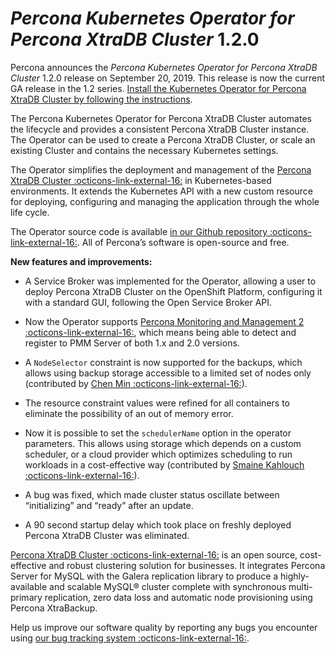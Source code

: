 # *Percona Kubernetes Operator for Percona XtraDB Cluster* 1.2.0

Percona announces the *Percona Kubernetes Operator for Percona XtraDB Cluster*
1.2.0 release on September 20, 2019. This release is now the current GA release
in the 1.2 series. [Install the Kubernetes Operator for Percona XtraDB Cluster
by following the instructions](../kubernetes.md).

The Percona Kubernetes Operator for Percona XtraDB Cluster automates the
lifecycle and provides a consistent Percona XtraDB Cluster instance. The
Operator can be used to create a Percona XtraDB Cluster, or scale an existing
Cluster and contains the necessary Kubernetes settings.

The Operator simplifies the deployment and management of the [Percona XtraDB
Cluster :octicons-link-external-16:](https://www.percona.com/software/mysql-database/percona-xtradb-cluster)
in Kubernetes-based environments. It extends the Kubernetes API with a new
custom resource for deploying, configuring and managing the application through
the whole life cycle.

The Operator source code is available [in our Github repository :octicons-link-external-16:](https://github.com/percona/percona-xtradb-cluster-operator).
All of Percona’s software is open-source and free.

**New features and improvements:**


* A Service Broker was implemented
for the Operator, allowing a user to deploy Percona XtraDB Cluster on the
OpenShift Platform, configuring it with a standard GUI, following the Open
Service Broker API.


* Now the Operator supports [Percona Monitoring and Management 2 :octicons-link-external-16:](https://www.percona.com/doc/percona-monitoring-and-management/2.x/index.html),
which means being able to detect and register to PMM Server of both 1.x and
2.0 versions.


* A `NodeSelector` constraint is now supported for the backups, which allows
using backup storage accessible to a limited set of nodes only (contributed
by [Chen Min :octicons-link-external-16:](https://github.com/chenmin1992)).


* The resource constraint values were refined for all containers to eliminate
the possibility of an out of memory error.


* Now it is possible to set the `schedulerName` option in the operator
parameters. This allows using storage which depends on a custom scheduler, or
a cloud provider which optimizes scheduling to run workloads in a
cost-effective way (contributed by [Smaine Kahlouch :octicons-link-external-16:](https://github.com/Smana)).


* A bug was fixed, which made cluster status oscillate between “initializing”
and “ready” after an update.


* A 90 second startup delay which took place on freshly deployed Percona XtraDB
Cluster was eliminated.

[Percona XtraDB Cluster :octicons-link-external-16:](http://www.percona.com/doc/percona-xtradb-cluster/)
is an open source, cost-effective and robust clustering solution for businesses.
It integrates Percona Server for MySQL with the Galera replication library to
produce a highly-available and scalable MySQL® cluster complete with synchronous
multi-primary replication, zero data loss and automatic node provisioning using
Percona XtraBackup.

Help us improve our software quality by reporting any bugs you encounter using
[our bug tracking system :octicons-link-external-16:](https://jira.percona.com/secure/Dashboard.jspa).
